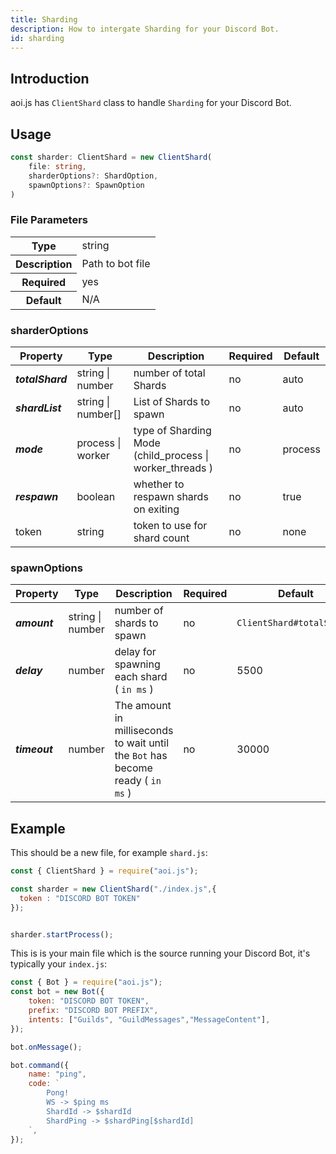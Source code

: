 ```yaml
---
title: Sharding
description: How to intergate Sharding for your Discord Bot.
id: sharding
---
```


## Introduction

aoi.js has `ClientShard` class to handle `Sharding` for your Discord Bot.

## Usage

```ts
const sharder: ClientShard = new ClientShard(
    file: string,
    sharderOptions?: ShardOption,
    spawnOptions?: SpawnOption
)
```

### File Parameters

<table>
  <tr>
    <th>Type</th>
    <td>string</td>
  </tr>
  <tr>
    <th>Description</th>
    <td>Path to bot file</td>
  </tr>
    <tr>
    <th>Required</th>
    <td>yes</td>
  </tr>
  <tr>
    <th>Default</th>
    <td>N/A</td>
  </tr>
</table>

### sharderOptions

| Property         | Type               | Description                                              | Required | Default |
| ---------------- | ------------------ | -------------------------------------------------------- | -------- | ------- |
| **_totalShard_** | string \| number   | number of total Shards                                   | no       | auto    |
| **_shardList_**  | string \| number[] | List of Shards to spawn                                  | no       | auto    |
| **_mode_**       | process \| worker  | type of Sharding Mode (child_process \| worker_threads ) | no       | process |
| **_respawn_**    | boolean            | whether to respawn shards on exiting                     | no       | true    |
| token            | string             | token to use for shard count                             | no       | none    |

### spawnOptions

| Property      | Type             | Description                                                                     | Required | Default                   |
| ------------- | ---------------- | ------------------------------------------------------------------------------- | -------- | ------------------------- |
| **_amount_**  | string \| number | number of shards to spawn                                                       | no       | `ClientShard#totalShards` |
| **_delay_**   | number           | delay for spawning each shard ( `in ms` )                                       | no       | 5500                      |
| **_timeout_** | number           | The amount in milliseconds to wait until the `Bot` has become ready ( `in ms` ) | no       | 30000                     |

## Example

This should be a new file, for example `shard.js`:

```js
const { ClientShard } = require("aoi.js");

const sharder = new ClientShard("./index.js",{
  token : "DISCORD BOT TOKEN"
});


sharder.startProcess();
```

This is is your main file which is the source running your Discord Bot, it's typically your `index.js`:

```js
const { Bot } = require("aoi.js");
const bot = new Bot({
    token: "DISCORD BOT TOKEN",
    prefix: "DISCORD BOT PREFIX",
    intents: ["Guilds", "GuildMessages","MessageContent"],
});

bot.onMessage();

bot.command({
    name: "ping",
    code: `
        Pong!
        WS -> $ping ms
        ShardId -> $shardId
        ShardPing -> $shardPing[$shardId]
    `,
});
```

